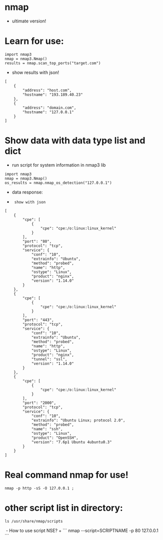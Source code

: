 # nmap
+ ultimate version!


# Learn for use:

```
import nmap3
nmap = nmap3.Nmap()
results = nmap.scan_top_ports("target.com")
```
+ show results with json!

```
[
    {
        "address": "host.com",
        "hostname": "193.189.40.23"
    },
    {
        "address": "domain.com",
        "hostname": "127.0.0.1"
    }
]

```
# Show data with data type list and dict

* run script for system information in nmap3 lib

```
import nmap3
nmap = nmap3.Nmap()
os_results = nmap.nmap_os_detection("127.0.0.1")
```

+ data response:
+      show with json

```
[
    {
        "cpe": [
            {
                "cpe": "cpe:/o:linux:linux_kernel"
            }
        ],
        "port": "80",
        "protocol": "tcp",
        "service": {
            "conf": "10",
            "extrainfo": "Ubuntu",
            "method": "probed",
            "name": "http",
            "ostype": "Linux",
            "product": "nginx",
            "version": "1.14.0"
        }
    },
    {
        "cpe": [
            {
                "cpe": "cpe:/o:linux:linux_kernel"
            }
        ],
        "port": "443",
        "protocol": "tcp",
        "service": {
            "conf": "10",
            "extrainfo": "Ubuntu",
            "method": "probed",
            "name": "http",
            "ostype": "Linux",
            "product": "nginx",
            "tunnel": "ssl",
            "version": "1.14.0"
        }
    },
    {
        "cpe": [
            {
                "cpe": "cpe:/o:linux:linux_kernel"
            }
        ],
        "port": "2000",
        "protocol": "tcp",
        "service": {
            "conf": "10",
            "extrainfo": "Ubuntu Linux; protocol 2.0",
            "method": "probed",
            "name": "ssh",
            "ostype": "Linux",
            "product": "OpenSSH",
            "version": "7.6p1 Ubuntu 4ubuntu0.3"
        }
    }
]
```
# Real command nmap for use!

```
nmap -p http -sS -O 127.0.0.1 ;
```
# other script list in directory:

```
ls /usr/share/nmap/scripts
```
<img herf="https://github.com/drcayber/nmap/blob/main/fonts/git.png">
- How to use script NSE?
+   ```
    nmap --script=SCRIPTNAME -p 80 127.0.0.1
    ```
    
